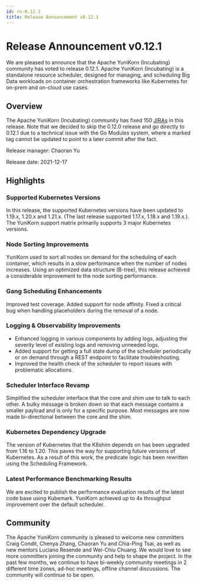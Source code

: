 ```yaml
---
id: rn-0.12.1
title: Release Announcement v0.12.1
---
```


<!--
Licensed to the Apache Software Foundation (ASF) under one
or more contributor license agreements.  See the NOTICE file
distributed with this work for additional information
regarding copyright ownership.  The ASF licenses this file
to you under the Apache License, Version 2.0 (the
"License"); you may not use this file except in compliance
with the License.  You may obtain a copy of the License at

  http://www.apache.org/licenses/LICENSE-2.0

Unless required by applicable law or agreed to in writing,
software distributed under the License is distributed on an
"AS IS" BASIS, WITHOUT WARRANTIES OR CONDITIONS OF ANY
KIND, either express or implied.  See the License for the
specific language governing permissions and limitations
under the License.
-->
# Release Announcement v0.12.1
We are pleased to announce that the Apache YuniKorn (Incubating) community has voted to release 0.12.1. Apache YuniKorn (Incubating) is a standalone resource scheduler, designed for managing, and scheduling Big Data workloads on container orchestration frameworks like Kubernetes for on-prem and on-cloud use cases.

## Overview
The Apache YuniKorn (Incubating) community has fixed 150 [JIRAs](https://issues.apache.org/jira/projects/YUNIKORN/versions/12350843) in this release. Note that we decided to skip the 0.12.0 release and go directly to 0.12.1 due to a technical issue with the Go Modules system, where a marked tag cannot be updated to point to a later commit after the fact.

Release manager: Chaoran Yu

Release date: 2021-12-17

## Highlights

### Supported Kubernetes Versions
In this release, the supported Kubernetes versions have been updated to 1.19.x, 1.20.x and 1.21.x. (The last release supported 1.17.x, 1.18.x and 1.19.x.). The YuniKorn support matrix primarily supports 3 major Kubernetes versions.

### Node Sorting Improvements
YuniKorn used to sort all nodes on demand for the scheduling of each container, which results in a slow performance when the number of nodes increases. Using an optimized data structure (B-tree), this release achieved a considerable improvement to the node sorting performance. 

### Gang Scheduling Enhancements
Improved test coverage. Added support for node affinity. Fixed a critical bug when handling placeholders during the removal of a node.

### Logging & Observability Improvements
* Enhanced logging in various components by adding logs, adjusting the severity level of existing logs and removing unneeded logs.
* Added support for getting a full state dump of the scheduler periodically or on demand through a REST endpoint to facilitate troubleshooting.
* Improved the health check of the scheduler to report issues with problematic allocations.

### Scheduler Interface Revamp
Simplified the scheduler interface that the core and shim use to talk to each other. A bulky message is broken down so that each message contains a smaller payload and is only for a specific purpose. Most messages are now made bi-directional between the core and the shim.

### Kubernetes Dependency Upgrade
The version of Kubernetes that the K8shim depends on has been upgraded from 1.16 to 1.20. This paves the way for supporting future versions of Kubernetes. As a result of this work, the predicate logic has been rewritten using the Scheduling Framework.

### Latest Performance Benchmarking Results
We are excited to publish the performance evaluation results of the latest code base using Kubemark. YuniKorn achieved up to 4x throughput improvement over the default scheduler.

## Community
The Apache YuniKorn community is pleased to welcome new committers Craig Condit, Chenya Zhang, Chaoran Yu and Chia-Ping Tsai, as well as new mentors Luciano Resende and Wei-Chiu Chuang. We would love to see more committers joining the community and help to shape the project. In the past few months, we continue to have bi-weekly community meetings in 2 different time zones, ad-hoc meetings, offline channel discussions. The community will continue to be open.
